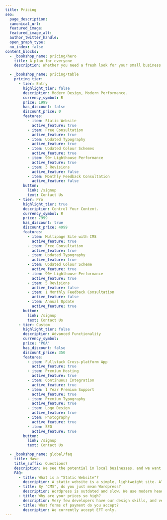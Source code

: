 ```yaml
---
title: Pricing
seo:
  page_description:
  canonical_url:
  featured_image:
  featured_image_alt:
  author_twitter_handle:
  open_graph_type:
  no_index: false
content_blocks:
  - _bookshop_name: pricing/hero
    title: A plan for everyone
    description: Whether you need a fresh look for your small business or a beautiful platform to display your artwork, we have a solution for you.

  - _bookshop_name: pricing/table
    pricing_tier:
      - tier: Entry
        highlight_tier: false
        description: Modern Design, Modern Performance.
        currency_symbol: R
        price: 1999
        has_discount: false
        discount_price: 0
        features:
          - item: Static Website
            active_feature: true
          - item: Free Consultation
            active_feature: true
          - item: Updated Typography
            active_feature: true
          - item: Updated Colour Schemes
            active_feature: true
          - item: 90+ Lighthouse Performance
            active_feature: true
          - item: 3 Revisions
            active_feature: false
          - item: Monthly Feedback Consultation
            active_feature: false
        button:
          link: /signup
          text: Contact Us
      - tier: Pro
        highlight_tier: true
        description: Control Your Content.
        currency_symbol: R
        price: 7999
        has_discount: true
        discount_price: 4999
        features:
          - item: Multipage Site with CMS
            active_feature: true
          - item: Free Consultation
            active_feature: true
          - item: Updated Typography
            active_feature: true
          - item: Updated Colour Scheme
            active_feature: true
          - item: 90+ Lighthouse Performance
            active_feature: true
          - item: 5 Revisions
            active_feature: false
          - item: 1 Monthly Feedback Consultation
            active_feature: false
          - item: Annual Update
            active_feature: true
        button:
          link: /signup
          text: Contact Us
      - tier: Custom
        highlight_tier: false
        description: Advanced Functionality
        currency_symbol: 
        price: "POA"
        has_discount: false
        discount_price: 350
        features:
          - item: Fullstack Cross-platform App
            active_feature: true
          - item: Premium Hosting
            active_feature: true
          - item: Continuous Integration
            active_feature: true
          - item: 1 Year Premium Support
            active_feature: true
          - item: Premium Typography
            active_feature: true
          - item: Logo Design
            active_feature: true
          - item: Photography
            active_feature: true
          - item: SEO
            active_feature: true
        button:
          link: /signup
          text: Contact Us

  - _bookshop_name: global/faq
    title: Have
    title_suffix: Questions?
    description: We see the potential in local businesses, and we want to contribute to their growth. We hope to clearly communicate our value to help you make the best decision for your brand.
    FAQ:
      - title: What is a "Static Website"?
        description: A static website is a simple, lightweight site. Although functionality is more limited, you get a well designed, high-performance site that perfectly communicates your brand. 
      - title: By "CMS", do you just mean Wordpress?
        description: Wordpress is outdated and slow. We use modern headless CMS platforms with cutting-edge UI frameworks to maximise performance and control.
      - title: Why are your prices so high?
        description: Very few developers have our design skills, and very few designers have our development skills.
      - title: What forms of payment do you accept?
        description: We currently accept EFT only.
---
```

